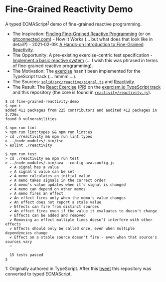 
# Fine-Grained Reactivity Demo

A typed ECMAScript<sup>[1](#originally-ts)</sup> demo of fine-grained reactive programming.
* The Inspiration: [Finding Fine-Grained Reactive Programming](https://indepth.dev/posts/1269/finding-fine-grained-reactive-programming#how-it-works) (or on [gitconnected.com](https://levelup.gitconnected.com/finding-fine-grained-reactive-programming-89741994ddee?source=friends_link&sk=31c66a70c1dce7dd5f3f4229423ad127#4543)) - How It Works (... but what does that look like in detail?) - 2021-02-09: [A Hands-on Introduction to Fine-Grained Reactivity](https://dev.to/ryansolid/a-hands-on-introduction-to-fine-grained-reactivity-3ndf).
* The Opportunity: A pre-existing exercise-centric test specification - [Implement a basic reactive system](https://github.com/exercism/problem-specifications/blob/master/exercises/react/canonical-data.json) (... I wish this was phrased in terms of fine-grained reactive programming).
* The Motivation: The [exercise](https://exercism.io/tracks/javascript/exercises/react) hasn't been implemented for the TypeScript track (... hmmm ...).
* The Sources: [`solid/src/reactive/signal.ts`](https://github.com/ryansolid/solid/blob/master/packages/solid/src/reactive/signal.ts) and [Reactivity](https://github.com/ryansolid/solid/blob/master/documentation/reactivity.md#user-content-computations).
* The Result: The [React Exercise](https://github.com/exercism/typescript/tree/main/exercises/practice/react) ([PR](https://github.com/exercism/typescript/pull/373)) on the [exercism.io TypeScript track](https://exercism.io/tracks/typescript/exercises/react) and this repository (the core is found in [`reactivity/reactivity.js`](reactivity/reactivity.js)).

```ShellSession
$ cd fine-grained-reactivity-demo
$ npm i
added 411 packages from 225 contributors and audited 412 packages in 3.726s
found 0 vulnerabilities

$ npm run lint
> npm run lint:types && npm run lint:es
> cd ./reactivity && npm run lint:types
> ../node_modules/.bin/tsc
> eslint ./reactivity

$ npm run test
> cd ./reactivity && npm run test
> ../node_modules/.bin/ava --config ava.config.js
  ✔ A signal has a value
  ✔ A signal's value can be set
  ✔ A memo calculates an initial value
  ✔ A memo takes signals in the correct order
  ✔ A memo's value updates when it's signal is changed
  ✔ A memo can depend on other memos
  ✔ A memo fires an effect
  ✔ An effect fires only when the memo's value changes
  ✔ An effect does not report a stale value
  ✔ Effects can fire from distinct sources
  ✔ An effect fires even if the value it evaluates to doesn't change
  ✔ Effects can be added and removed
  ✔ Removing an effect multiple times doesn't interfere with other effects
  ✔ Effects should only be called once, even when multiple dependencies change
  ✔ Effect on a stable source doesn't fire - even when that source's sources vary
  ─

  15 tests passed
$
```
<a name="originally-ts">1</a>: Originally authored in TypeScript. After this [tweet](https://twitter.com/Rich_Harris/status/1350436286948122625) this repository was converted to typed ECMAScript.
